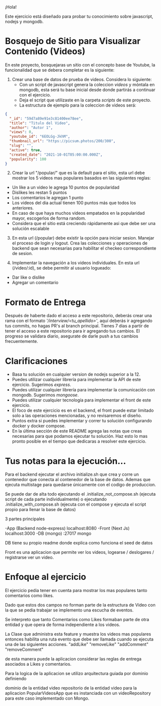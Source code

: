 ¡Hola!

Este ejercicio está diseñado para probar tu conocimiento sobre javascript, nodejs y mongodb.

# Bosquejo de Sitio para Visualizar Contenido (Videos)

En este proyecto, bosquejaras un sitio con el concepto base de Youtube, la funcionalidad que se debera completar es la siguiente:

1. Crear una base de datos de prueba de videos. Considera lo siguiente:
   - Con un script de javascript genera la coleccion _videos_ y móntala en mongodb, esta será tu base inicial desde donde partirás a continuar con el ejercicio.
   - Deja el script que utilizaste en la carpeta _scripts_ de este proyecto.
   - La estructura de ejemplo para la coleccion de videos será:

```json
{
  "_id": "59d7a89e91e3c81400ee78ee",
  "title": "Titulo del Video",
  "author": "Autor 1",
  "views": 0,
  "youtube_id": "6EOLGg-JkhM",
  "thumbnail_url": "https://picsum.photos/200/300",
  "slug": "",
  "active": true,
  "created_date": "2021-10-01T05:00:00.000Z",
  "popularity": 100
}
```

2. Crear la url "/popular/" que es la default para el sitio, esta url debe mostrar los 5 videos mas populares basados en las siguientes reglas:

- Un like a un video le agrega 10 puntos de popularidad
- Dislikes les restan 5 puntos
- Los comentarios le agregan 1 punto
- Los videos del dia actual tienen 100 puntos más que todos los anteriores.
- En caso de que haya muchos videos empatados en la popularidad mayor, escogerlos de forma random.
- Considera que el sitio está creciendo rápidamente asi que debe ser una solución escalable

3. En esta url (/popular) debe existir la opción para iniciar sesion. Manejar el proceso de login y logout. Crea las colecciones y operaciones de backend que sean necesarias para habilitar el checkeo correspondiente de sesion.

4. Implementar la navegación a los videos individuales. En esta url (/video/:id), se debe permitir al usuario logueado:

- Dar like o dislike
- Agregar un comentario

# Formato de Entrega

Después de haberte dado el acceso a este repositorio, deberás crear una rama con el formato _'/interview/<tu_apellido>'_, aquí deberás ir agregando tus commits, no hagas PR's al branch principal.
Tienes 7 dias a partir de tener el acceso a este repositorio para ir agregando tus cambios. El progreso se validara diario, asegurate de darle push a tus cambios frecuentemente.

# Clarificaciones

- Basa tu solución en cualquier version de nodejs superior a la 12.
- Puedes utilizar cualquier librería para implementar la API de este ejercicio. Sugerimos _express_.
- Puedes utilizar cualquier librería para implementar la comunicación con mongodb. Sugerimos _mongoose_.
- Puedes utilizar cualquier tecnología para implementar el front de este ejercicio.
- El foco de este ejercicio es en el backend, el front puede estar limitado solo a las operaciones mencionadas, y no revisaremos el diseño.
- Puntos extra si puedes implementar y correr tu solución configurando docker y docker compose.
- En la última sección de este README agrega las notas que creas necesarias para que podamos ejecutar tu solución. Haz esto lo mas pronto posible en el tiempo que dedicaras a resolver este ejercicio.

# Tus notas para la ejecución...

Para el backend ejecutar el archivo initialize.sh que crea y corre un contenedor que conecta al contenedor de la base de datos. Ademas que ejecuta multistage para quedarse únicamente con el codigo de produccion.

Se puede dar de alta todo ejecutando el .initialize_not_compose.sh (ejecuta script de cada parte individualmente) o ejecutando .initialize_with_compose.sh (ejecuta con el compose y ejecuta el script propio para llenar la base de datos)

3 partes principales

-App (Backend node-express) localhost:8080
-Front (Next Js) localhost:3000
-DB (mongo) :27017 mongo

DB tiene su propio readme donde explica como funciona el seed de datos

Front es una aplicacion que permite ver los videos, logearse / deslogares / registrarse ver un video.

# Enfoque al ejercicio

El ejercicio pedia tener en cuenta para mostrar los mas populares tanto comentarios como likes.

Dado que estos dos campos no forman parte de la estructura de Video con la que se pedia trabajar se implemento una escucha de eventos.

Se interpreto que tanto Comentarios como Likes formaban parte de otra entidad y que opera de forma independiente a los videos.

La Clase que administra esta feature y muestra los videos mas populares entonces habilita una ruta evento que debe ser llamada cuando se ejecuta una de las siguientes acciones.
"addLike"
"removeLike"
"addComment"
"removeComment"

de esta manera puede la aplicacion considerar las reglas de entrega asociados a Likes y comentarios.

Para la logica de la aplicacion se utilizo arquitectura guiada por dominio definiendo

dominio de la entidad video
repositorio de la entidad video para la aplicacion PopularVideosApp que es instanciada con un videoRepository para este caso implementado con Mongo.
